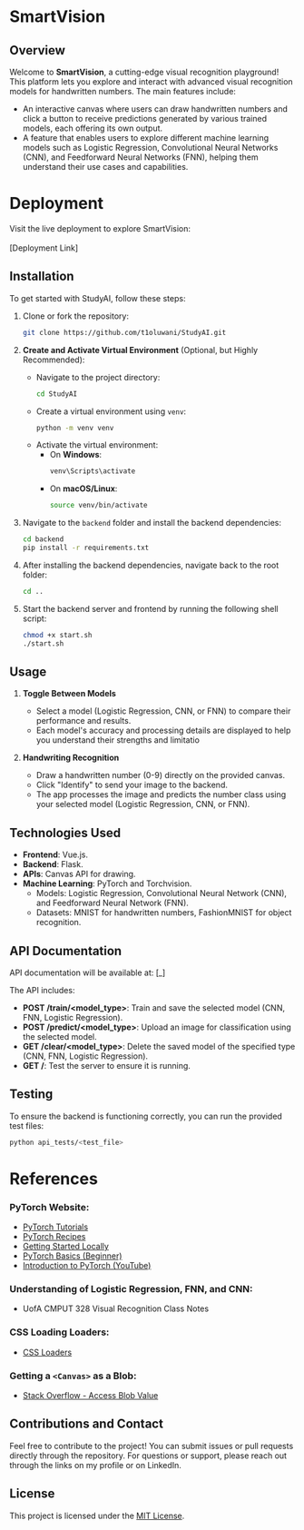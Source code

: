 # SmartVision

## Overview

Welcome to **SmartVision**, a cutting-edge visual recognition playground! This platform lets you explore and interact with advanced visual recognition models for handwritten numbers.<!-- and object recognition. --> The main features include:

- An interactive canvas where users can draw handwritten numbers and click a button to receive predictions generated by various trained models, each offering its own output.
- A feature that enables users to explore different machine learning models such as Logistic Regression, Convolutional Neural Networks (CNN), and Feedforward Neural Networks (FNN), helping them understand their use cases and capabilities.
<!-- - An option to upload an image for object recognition, classifying the objects into categories based on the FashionMNIST dataset.  -->

# Deployment

Visit the live deployment to explore SmartVision:<br><br>
[Deployment Link]

## Installation

To get started with StudyAI, follow these steps:

1. Clone or fork the repository:
   ```bash
   git clone https://github.com/t1oluwani/StudyAI.git
   ```
   
2. **Create and Activate Virtual Environment** (Optional, but Highly Recommended):
   - Navigate to the project directory:
     ```bash
     cd StudyAI
     ```
   - Create a virtual environment using `venv`:
     ```bash
     python -m venv venv
     ```
   - Activate the virtual environment:
     - On **Windows**:
       ```bash
       venv\Scripts\activate
       ```
     - On **macOS/Linux**:
       ```bash
       source venv/bin/activate
       ```
       
3. Navigate to the `backend` folder and install the backend dependencies:
   ```bash
   cd backend
   pip install -r requirements.txt
   ```

4. After installing the backend dependencies, navigate back to the root folder:
   ```bash
   cd ..
   ```

5. Start the backend server and frontend by running the following shell script:
   ```bash
   chmod +x start.sh
   ./start.sh
   ```

## Usage

1. **Toggle Between Models**
   - Select a model (Logistic Regression, CNN, or FNN) to compare their performance and results.
   - Each model's accuracy and processing details are displayed to help you understand their strengths and limitatio

2. **Handwriting Recognition**
   - Draw a handwritten number (0-9) directly on the provided canvas.
   - Click "Identify" to send your image to the backend.
   - The app processes the image and predicts the number class using your selected model (Logistic Regression, CNN, or FNN).

<!-- 3. **Object Recognition**
   - Upload an image to classify objects into categories based on the **FashionMNIST** dataset.
   - The application uses trained models to identify and predict the object class. -->

## Technologies Used

- **Frontend**: Vue.js.  
- **Backend**: Flask.
- **APIs**: Canvas API for drawing.
- **Machine Learning**: PyTorch and Torchvision.  
  - Models: Logistic Regression, Convolutional Neural Network (CNN), and Feedforward Neural Network (FNN).  
  - Datasets: MNIST for handwritten numbers, FashionMNIST for object recognition.

## API Documentation

API documentation will be available at: [_]

The API includes:
- **POST /train/<model_type>**: Train and save the selected model (CNN, FNN, Logistic Regression).
- **POST /predict/<model_type>**: Upload an image for classification using the selected model.
- **GET /clear/<model_type>**: Delete the saved model of the specified type (CNN, FNN, Logistic Regression).
- **GET /**: Test the server to ensure it is running.

## Testing

To ensure the backend is functioning correctly, you can run the provided test files:
```bash
python api_tests/<test_file>
```

# References

### PyTorch Website:
- [PyTorch Tutorials](https://pytorch.org/tutorials/)
- [PyTorch Recipes](https://pytorch.org/tutorials/recipes/)
- [Getting Started Locally](https://pytorch.org/get-started/locally/)
- [PyTorch Basics (Beginner)](https://pytorch.org/tutorials/beginner/basics/)
- [Introduction to PyTorch (YouTube)](https://pytorch.org/tutorials/beginner/introyt/)

### Understanding of Logistic Regression, FNN, and CNN:
- UofA CMPUT 328 Visual Recognition Class Notes

### CSS Loading Loaders:
- [CSS Loaders](https://css-loaders.com/)

### Getting a `<Canvas>` as a Blob:
- [Stack Overflow - Access Blob Value](https://stackoverflow.com/questions/42458849/access-blob-value-outside-of-canvas-toblob-async-function)

## Contributions and Contact

Feel free to contribute to the project! You can submit issues or pull requests directly through the repository.
For questions or support, please reach out through the links on my profile or on LinkedIn.

## License

This project is licensed under the [MIT License](https://opensource.org/license/mit).

